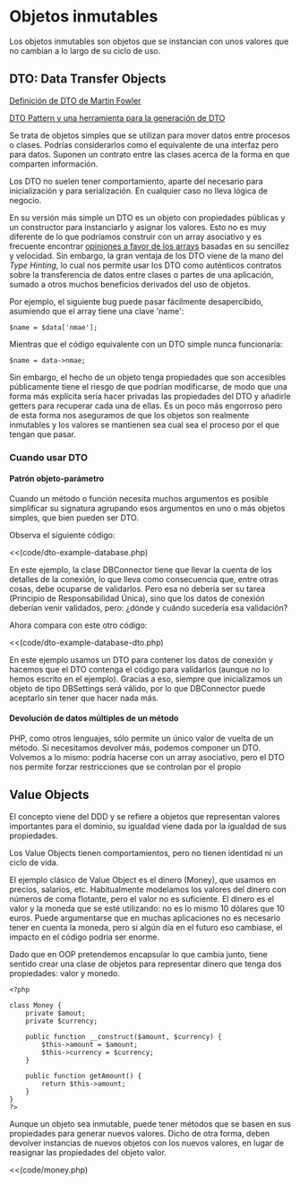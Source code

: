 # Objetos inmutables

Los objetos inmutables son objetos que se instancian con unos valores que no cambian a lo largo de su ciclo de uso.

## DTO: Data Transfer Objects

[Definición de DTO de Martin Fowler](http://martinfowler.com/eaaCatalog/dataTransferObject.html "P of EAA: Data Transfer Object")

[DTO Pattern y una herramienta para la generación de DTO](http://neverstopbuilding.com/data-transfer-object "DTO")

Se trata de objetos simples que se utilizan para mover datos entre procesos o clases. Podrías considerarlos como el equivalente de una interfaz pero para datos. Suponen un contrato entre las clases acerca de la forma en que comparten información.

Los DTO no suelen tener comportamiento, aparte del necesario para inicialización y para serialización. En cualquier caso no lleva lógica de negocio.

En su versión más simple un DTO es un objeto con propiedades públicas y un constructor para instanciarlo y asignar los valores. Esto no es muy diferente de lo que podríamos construir con un array asociativo y es frecuente encontrar [opiniones a favor de los arrays](http://stackoverflow.com/questions/2056931/value-objects-vs-associative-arrays-in-php "Value objects vs associative arrays in PHP - Stack Overflow") basadas en su sencillez y velocidad. Sin embargo, la gran ventaja de los DTO viene de la mano del *Type Hinting*, lo cual nos permite usar los DTO como auténticos contratos sobre la transferencia de datos entre clases o partes de una aplicación, sumado a otros muchos beneficios derivados del uso de objetos.

Por ejemplo, el siguiente bug puede pasar fácilmente desapercibido, asumiendo que el array tiene una clave 'name':

	$name = $data['nmae'];

Mientras que el código equivalente con un DTO simple nunca funcionaría:

	$name = data->nmae;

Sin embargo, el hecho de un objeto tenga propiedades que son accesibles públicamente tiene el riesgo de que podrían modificarse, de modo que una forma más explícita sería hacer privadas las propiedades del DTO y añadirle getters para recuperar cada una de ellas. Es un poco más engorroso pero de esta forma nos aseguramos de que los objetos son realmente inmutables y los valores se mantienen sea cual sea el proceso por el que tengan que pasar.

### Cuando usar DTO

#### Patrón objeto-parámetro

Cuando un método o función necesita muchos argumentos es posible simplificar su signatura agrupando esos argumentos en uno o más objetos simples, que bien pueden ser DTO.

Observa el siguiente código:

<<(code/dto-example-database.php)

En este ejemplo, la clase DBConnector tiene que llevar la cuenta de los detalles de la conexión, lo que lleva como consecuencia que, entre otras cosas, debe ocuparse de validarlos. Pero esa no debería ser su tarea (Principio de Responsabilidad Única), sino que los datos de conexión deberían venir validados, pero: ¿dónde y cuándo sucedería esa validación?

Ahora compara con este otro código:

<<(code/dto-example-database-dto.php)

En este ejemplo usamos un DTO para contener los datos de conexión y hacemos que el DTO contenga el código para validarlos (aunque no lo hemos escrito en el ejemplo). Gracias a eso, siempre que inicializamos un objeto de tipo DBSettings será válido, por lo que DBConnector puede aceptarlo sin tener que hacer nada más.


#### Devolución de datos múltiples de un método

PHP, como otros lenguajes, sólo permite un único valor de vuelta de un método. Si necesitamos devolver más, podemos componer un DTO. Volvemos a lo mismo: podría hacerse con un array asociativo, pero el DTO nos permite forzar restricciones que se controlan por el propio

## Value Objects

El concepto viene del DDD y se refiere a objetos que representan valores importantes para el dominio, su igualdad viene dada por la igualdad de sus propiedades.

Los Value Objects tienen comportamientos, pero no tienen identidad ni un ciclo de vida.

El ejemplo clásico de Value Object es el dinero (Money), que usamos en precios, salarios, etc. Habitualmente modelamos los valores del dinero con números de coma flotante, pero el valor no es suficiente. El dinero es el valor y la moneda que se esté utilizando: no es lo mismo 10 dólares que 10 euros. Puede argumentarse que en muchas aplicaciones no es necesario tener en cuenta la moneda, pero si algún día en el futuro eso cambiase, el impacto en el código podría ser enorme.

Dado que en OOP pretendemos encapsular lo que cambia junto, tiene sentido crear una clase de objetos para representar dinero que tenga dos propiedades: valor y monedo.

	<?php

	class Money {
		private $amout;
		private $currency;
	
		public function __construct($amount, $currency) {
			$this->amount = $amount;
			$this->currency = $currency;
		}
	
		public function getAmount() {
			return $this->amount;
		}
	}
	?>

Aunque un objeto sea inmutable, puede tener métodos que se basen en sus propiedades para generar nuevos valores. Dicho de otra forma, deben devolver instancias de nuevos objetos con los nuevos valores, en lugar de reasignar las propiedades del objeto valor.

<<(code/money.php)


